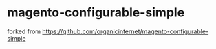 # magento-configurable-simple
forked from https://github.com/organicinternet/magento-configurable-simple
